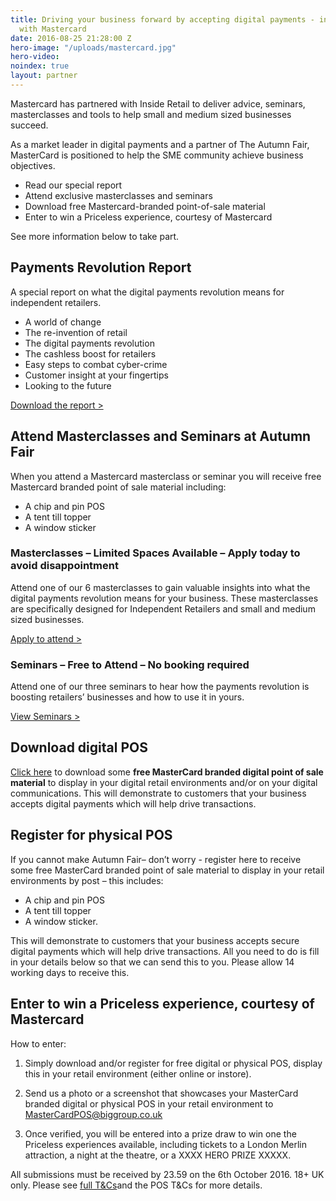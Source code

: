```yaml
---
title: Driving your business forward by accepting digital payments - in association
  with Mastercard
date: 2016-08-25 21:28:00 Z
hero-image: "/uploads/mastercard.jpg"
hero-video: 
noindex: true
layout: partner
---
```


Mastercard has partnered with Inside Retail to deliver advice, seminars, masterclasses and tools to help small and medium sized businesses succeed.

As a market leader in digital payments and a partner of The Autumn Fair, MasterCard is positioned to help the SME community achieve business objectives.

   * Read our special report
   * Attend exclusive masterclasses and seminars 
   * Download free Mastercard-branded point-of-sale material
   * Enter to win a Priceless experience, courtesy of Mastercard

   See more information below to take part.

## Payments Revolution Report

A special report on what the digital payments revolution means for independent retailers.

   * A world of change
   * The re-invention of retail
   * The digital payments revolution
   * The cashless boost for retailers
   * Easy steps to combat cyber-crime
   * Customer insight at your fingertips
   * Looking to the future

   [Download the report >](www.autumnfair.com/Content/Mastercard-Masterclasses)

## Attend Masterclasses and Seminars at Autumn Fair

When you attend a Mastercard masterclass or seminar you will receive free Mastercard branded point of sale material including:

   * A chip and pin POS
   * A tent till topper
   * A window sticker

  ### Masterclasses – Limited Spaces Available – Apply today to avoid disappointment

Attend one of our 6 masterclasses to gain valuable insights into what the digital         payments revolution means for your business. These masterclasses are specifically designed for Independent Retailers and small and medium sized businesses.

[Apply to attend >](http://www.autumnfair.com/Content/Mastercard-Masterclasses)

  ### Seminars – Free to Attend – No booking required

Attend one of our three seminars to hear how the payments revolution is boosting retailers’ businesses and how to use it in yours. 

[View Seminars >](http://www.autumnfair.com/Content/Mastercard-Seminars)

## Download digital POS

[Click here](www.autumnfair.com/Content/Mastercard-Masterclasses) to download some **free MasterCard branded digital point of sale material** to display in your digital retail environments and/or on your digital communications. This will demonstrate to customers that your business accepts digital payments which will help drive transactions.


## Register for physical POS

If you cannot make Autumn Fair– don’t worry - register here to receive some free MasterCard branded point of sale material to display in your retail environments by post – this includes: 

   * A chip and pin POS
   * A tent till topper 
   * A window sticker. 

This will demonstrate to customers that your business accepts secure digital payments which will help drive transactions. All you need to do is fill in your details below so that we can send this to you. Please allow 14 working days to receive this.

## Enter to win a Priceless experience, courtesy of Mastercard 

How to enter:

1. Simply download and/or register for free digital or physical POS, display this in your retail environment (either online or instore).

1. Send us a photo or a screenshot that showcases your MasterCard branded digital or physical POS in your retail environment to [MasterCardPOS@biggroup.co.uk](http://www.mastercardpos@biggroup.co.uk)

1. Once verified, you will be entered into a prize draw to win one the Priceless experiences available, including tickets to a London Merlin attraction, a night at the theatre, or a XXXX HERO PRIZE XXXXX. 

All submissions must be received by 23.59 on the 6th October 2016. 18+ UK only. Please see [full T&Cs](https://5773d42c0bf79d1b9f598394.preview.siteleaf.com/partner/terms-and-conditions/)and the POS T&Cs for more details.
